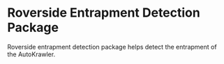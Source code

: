 # Roverside Entrapment Detection Package

Roverside entrapment detection package helps detect the entrapment of the
AutoKrawler.
